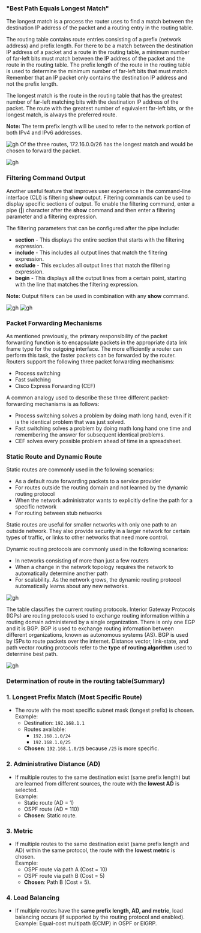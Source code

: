 ### "Best Path Equals Longest Match"
The longest match is a process the router uses to find a match between the destination IP address of the packet and a routing entry in the routing table.

The routing table contains route entries consisting of a prefix (network address) and prefix length. For there to be a match between the destination IP address of a packet and a route in the routing table, a minimum number of far-left bits must match between the IP address of the packet and the route in the routing table. The prefix length of the route in the routing table is used to determine the minimum number of far-left bits that must match. Remember that an IP packet only contains the destination IP address and not the prefix length.

The longest match is the route in the routing table that has the greatest number of far-left matching bits with the destination IP address of the packet. The route with the greatest number of equivalent far-left bits, or the longest match, is always the preferred route.

**Note:** The term prefix length will be used to refer to the network portion of both IPv4 and IPv6 addresses.

![gh](https://raw.githubusercontent.com/ndriannazriel04/Advanced-Network-Tech/main/obsidian/images17334153720007vutnx.png)
Of the three routes, 172.16.0.0/26 has the longest match and would be chosen to forward the packet.

![gh](https://raw.githubusercontent.com/ndriannazriel04/Advanced-Network-Tech/main/obsidian/images1733415456000fl0xqd.png)

### Filtering Command Output
Another useful feature that improves user experience in the command-line interface (CLI) is filtering **show** output. Filtering commands can be used to display specific sections of output. To enable the filtering command, enter a pipe (**|**) character after the **show** command and then enter a filtering parameter and a filtering expression.

The filtering parameters that can be configured after the pipe include:

- **section** - This displays the entire section that starts with the filtering expression.
- **include** - This includes all output lines that match the filtering expression.
- **exclude** - This excludes all output lines that match the filtering expression.
- **begin** - This displays all the output lines from a certain point, starting with the line that matches the filtering expression.

**Note:** Output filters can be used in combination with any **show** command.

![gh](https://raw.githubusercontent.com/ndriannazriel04/Advanced-Network-Tech/main/obsidian/images173341628700089gdia.png)
![gh](https://raw.githubusercontent.com/ndriannazriel04/Advanced-Network-Tech/main/obsidian/images1733416308000jutcgk.png)

### Packet Forwarding Mechanisms
As mentioned previously, the primary responsibility of the packet forwarding function is to encapsulate packets in the appropriate data link frame type for the outgoing interface. The more efficiently a router can perform this task, the faster packets can be forwarded by the router. Routers support the following three packet forwarding mechanisms:

- Process switching
- Fast switching
- Cisco Express Forwarding (CEF)

A common analogy used to describe these three different packet-forwarding mechanisms is as follows:

- Process switching solves a problem by doing math long hand, even if it is the identical problem that was just solved.
- Fast switching solves a problem by doing math long hand one time and remembering the answer for subsequent identical problems.
- CEF solves every possible problem ahead of time in a spreadsheet.

### Static Route and Dynamic Route
Static routes are commonly used in the following scenarios:

- As a default route forwarding packets to a service provider
- For routes outside the routing domain and not learned by the dynamic routing protocol
- When the network administrator wants to explicitly define the path for a specific network
- For routing between stub networks

Static routes are useful for smaller networks with only one path to an outside network. They also provide security in a larger network for certain types of traffic, or links to other networks that need more control.

Dynamic routing protocols are commonly used in the following scenarios:

- In networks consisting of more than just a few routers
- When a change in the network topology requires the network to automatically determine another path
- For scalability. As the network grows, the dynamic routing protocol automatically learns about any new networks.

![gh](https://raw.githubusercontent.com/ndriannazriel04/Advanced-Network-Tech/main/obsidian/images1733475476000ep35m6.png)

The table classifies the current routing protocols. Interior Gateway Protocols (IGPs) are routing protocols used to exchange routing information within a routing domain administered by a single organization. There is only one EGP and it is BGP. BGP is used to exchange routing information between different organizations, known as autonomous systems (AS). BGP is used by ISPs to route packets over the internet. Distance vector, link-state, and path vector routing protocols refer to the **type of routing algorithm** used to determine best path.


![gh](https://raw.githubusercontent.com/ndriannazriel04/Advanced-Network-Tech/main/obsidian/images1733475678000wif2qd.png)

### Determination of route in the routing table(Summary)
### 1. **Longest Prefix Match (Most Specific Route)**

- The route with the most specific subnet mask (longest prefix) is chosen.  
    Example:
    - Destination: `192.168.1.1`
    - Routes available:
        - `192.168.1.0/24`
        - `192.168.1.0/25`
    - **Chosen**: `192.168.1.0/25` because `/25` is more specific.
### 2. **Administrative Distance (AD)**

- If multiple routes to the same destination exist (same prefix length) but are learned from different sources, the route with the **lowest AD** is selected.  
    Example:
    - Static route (AD = 1)
    - OSPF route (AD = 110)
    - **Chosen**: Static route.
### 3. **Metric**

- If multiple routes to the same destination exist (same prefix length and AD) within the same protocol, the route with the **lowest metric** is chosen.  
    Example:
    - OSPF route via path A (Cost = 10)
    - OSPF route via path B (Cost = 5)
    - **Chosen**: Path B (Cost = 5).
### 4. **Load Balancing**

- If multiple routes have the **same prefix length, AD, and metric**, load balancing occurs (if supported by the routing protocol and enabled).  
    Example: Equal-cost multipath (ECMP) in OSPF or EIGRP.
